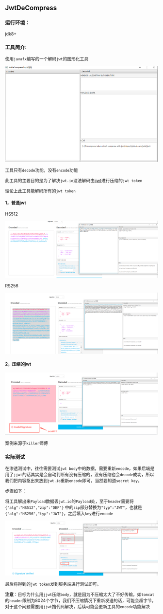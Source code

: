 ## JwtDeCompress

### 运行环境：

jdk8+



### 工具简介:

使用`javafx`编写的一个解码`jwt`的图形化工具

![image-20200819133115788](img/image-20200819133115788.png)

工具只有`decode`功能，没有`encode`功能

此工具的主要目的是为了解决`jwt.io`没法解码由[jjwt](https://github.com/jwtk/jjwt)进行压缩的`jwt token`

理论上此工具能解码所有的`jwt token`



#### 1，普通jwt 

HS512

![image-20200819133618704](img/image-20200819133618704.png)

RS256

![image-20200819134310850](img/image-20200819134310850.png)

#### 2，压缩的jwt

![image-20200819134046702](img/image-20200819134046702.png)

案例来源于`killer`师傅



### 实际测试

在渗透测试中，往往需要测试`jwt body`中的数据，需要重新`encode`，如果后端是用了`jjwt`的话其实是会自动判断有没有压缩的，没有压缩也会`decode`成功，所以我们把内容抠出来放到`jwt.io`重新`encode`即可，当然要知道`secret key`。

步骤如下：

将工具解出来`Payload`数据丢`jwt.io`的`Payload`处，至于`header`需要将`{"alg":"HS512","zip":"DEF"}` 中的`zip`部分替换为`"typ":"JWT"`，也就是`{"alg":"HS256","typ":"JWT"}`，之后填入`key`进行`encode`

![image-20200819134817637](img/image-20200819134817637.png)

最后将得到的`jwt token`发到服务端进行测试即可。



**注意**：目标为什么用`jjwt`压缩`body`，就是因为不压缩太大了不好传输，如`tomcat`的`header`限制为8024个字节，我们不压缩情况下重新发送的话，可能会超字节，对于这个问题需要用`jjwt`撸代码解决，后续可能会更新工具的`encode`功能解决

